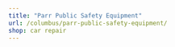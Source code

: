 ```yaml
---
title: "Parr Public Safety Equipment"
url: /columbus/parr-public-safety-equipment/
shop: car repair
---
```


